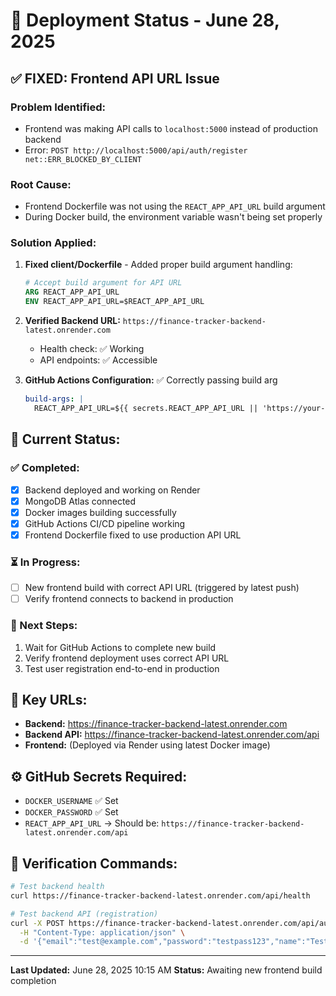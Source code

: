 # 🚀 Deployment Status - June 28, 2025

## ✅ FIXED: Frontend API URL Issue

### **Problem Identified:**
- Frontend was making API calls to `localhost:5000` instead of production backend
- Error: `POST http://localhost:5000/api/auth/register net::ERR_BLOCKED_BY_CLIENT`

### **Root Cause:**
- Frontend Dockerfile was not using the `REACT_APP_API_URL` build argument
- During Docker build, the environment variable wasn't being set properly

### **Solution Applied:**
1. **Fixed client/Dockerfile** - Added proper build argument handling:
   ```dockerfile
   # Accept build argument for API URL
   ARG REACT_APP_API_URL
   ENV REACT_APP_API_URL=$REACT_APP_API_URL
   ```

2. **Verified Backend URL:** `https://finance-tracker-backend-latest.onrender.com`
   - Health check: ✅ Working
   - API endpoints: ✅ Accessible

3. **GitHub Actions Configuration:** ✅ Correctly passing build arg
   ```yaml
   build-args: |
     REACT_APP_API_URL=${{ secrets.REACT_APP_API_URL || 'https://your-backend-url.onrender.com/api' }}
   ```

## 🔄 Current Status:

### **✅ Completed:**
- [x] Backend deployed and working on Render
- [x] MongoDB Atlas connected
- [x] Docker images building successfully
- [x] GitHub Actions CI/CD pipeline working
- [x] Frontend Dockerfile fixed to use production API URL

### **⏳ In Progress:**
- [ ] New frontend build with correct API URL (triggered by latest push)
- [ ] Verify frontend connects to backend in production

### **🎯 Next Steps:**
1. Wait for GitHub Actions to complete new build
2. Verify frontend deployment uses correct API URL
3. Test user registration end-to-end in production

## 🔧 Key URLs:
- **Backend:** https://finance-tracker-backend-latest.onrender.com
- **Backend API:** https://finance-tracker-backend-latest.onrender.com/api
- **Frontend:** (Deployed via Render using latest Docker image)

## ⚙️ GitHub Secrets Required:
- `DOCKER_USERNAME` ✅ Set
- `DOCKER_PASSWORD` ✅ Set  
- `REACT_APP_API_URL` → Should be: `https://finance-tracker-backend-latest.onrender.com/api`

## 🧪 Verification Commands:
```bash
# Test backend health
curl https://finance-tracker-backend-latest.onrender.com/api/health

# Test backend API (registration)
curl -X POST https://finance-tracker-backend-latest.onrender.com/api/auth/register \
  -H "Content-Type: application/json" \
  -d '{"email":"test@example.com","password":"testpass123","name":"Test User"}'
```

---
**Last Updated:** June 28, 2025 10:15 AM
**Status:** Awaiting new frontend build completion

